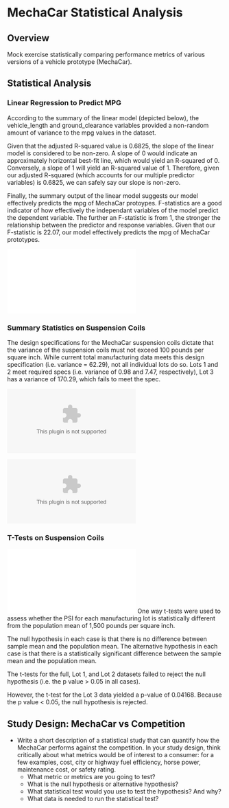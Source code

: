 # MechaCar Statistical Analysis

## Overview
Mock exercise statistically comparing performance metrics of various versions of a vehicle prototype (MechaCar).

## Statistical Analysis
### Linear Regression to Predict MPG
According to the summary of the linear model (depicted below), the vehicle_length and ground_clearance variables provided a non-random amount of variance to the mpg values in the dataset. 

Given that the adjusted R-squared value is 0.6825, the slope of the linear model is considered to be non-zero. A slope of 0 would indicate an approximately horizontal best-fit line, which would yield an R-squared of 0. Conversely, a slope of 1 will yield an R-squared value of 1. Therefore, given our adjusted R-squared (which accounts for our multiple predictor variables) is 0.6825, we can safely say our slope is non-zero.

Finally, the summary output of the linear model suggests our model effectively predicts the mpg of MechaCar protoypes. F-statistics are a good indicator of how effectively the independant variables of the model predict the dependent variable. The further an F-statistic is from 1, the stronger the relationship between the predictor and response variables. Given that our F-statistic is 22.07, our model effectively predicts the mpg of MechaCar prototypes.


![Summary of Multiple Linear Regression](R/mpg_lm_output.txt)

### Summary Statistics on Suspension Coils
The design specifications for the MechaCar suspension coils dictate that the variance of the suspension coils must not exceed 100 pounds per square inch. While current total manufacturing data meets this design specification (i.e. variance = 62.29), not all individual lots do so. Lots 1 and  2 meet required specs (i.e. variance of 0.98 and 7.47, respectively), Lot 3 has a variance of 170.29, which fails to meet the spec.

![Summary Statistics of All Suspension Data](R/total_summary.csv)

![Summary Statistics of Suspension Data by Lot](R/lot_summary.csv)

### T-Tests on Suspension Coils
![T-Test of Suspension Coil Data](R/ttest_output.txt)
One way t-tests were used to assess whether the PSI for each manufacturing lot is statistically different from the population mean of 1,500 pounds per square inch. 

The null hypothesis in each case is that there is no difference between sample mean and the population mean. The alternative hypothesis in each case is that there is a statistically significant difference between the sample mean and the population mean.

The t-tests for the full, Lot 1, and Lot 2 datasets failed to reject the null hypothesis (i.e. the p value > 0.05 in all cases).

However, the t-test for the Lot 3 data yielded a p-value of 0.04168. Because the p value < 0.05, the null hypothesis is rejected.

## Study Design: MechaCar vs Competition
- Write a short description of a statistical study that can quantify how the MechaCar performs against the competition. In your study design, think critically about what metrics would be of interest to a consumer: for a few examples, cost, city or highway fuel efficiency, horse power, maintenance cost, or safety rating.
  - What metric or metrics are you going to test?
  - What is the null hypothesis or alternative hypothesis?
  - What statistical test would you use to test the hypothesis? And why?
  - What data is needed to run the statistical test?
